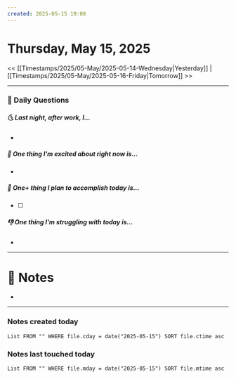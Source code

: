 ```yaml
---
created: 2025-05-15 19:08
---
```

# Thursday, May 15, 2025

<< [[Timestamps/2025/05-May/2025-05-14-Wednesday|Yesterday]] | [[Timestamps/2025/05-May/2025-05-16-Friday|Tomorrow]] >>

---
### 📅 Daily Questions
##### 🌜 Last night, after work, I...
- 

##### 🙌 One thing I'm excited about right now is...
- 

##### 🚀 One+ thing I plan to accomplish today is...
- [ ] 

##### 👎 One thing I'm struggling with today is...
- 

---
# 📝 Notes
- 

---
### Notes created today
```dataview
List FROM "" WHERE file.cday = date("2025-05-15") SORT file.ctime asc
```

### Notes last touched today
```dataview
List FROM "" WHERE file.mday = date("2025-05-15") SORT file.mtime asc
```